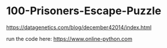 # 100-Prisoners-Escape-Puzzle
https://datagenetics.com/blog/december42014/index.html

run the code here: https://www.online-python.com
